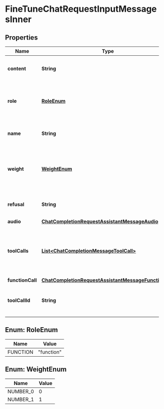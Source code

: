 

# FineTuneChatRequestInputMessagesInner


## Properties

| Name | Type | Description | Notes |
|------------ | ------------- | ------------- | -------------|
|**content** | **String** | The contents of the function message. |  |
|**role** | [**RoleEnum**](#RoleEnum) | The role of the messages author, in this case &#x60;function&#x60;. |  |
|**name** | **String** | The name of the function to call. |  |
|**weight** | [**WeightEnum**](#WeightEnum) | Controls whether the assistant message is trained against (0 or 1) |  [optional] |
|**refusal** | **String** | The refusal message by the assistant. |  [optional] |
|**audio** | [**ChatCompletionRequestAssistantMessageAudio**](ChatCompletionRequestAssistantMessageAudio.md) |  |  [optional] |
|**toolCalls** | [**List&lt;ChatCompletionMessageToolCall&gt;**](ChatCompletionMessageToolCall.md) | The tool calls generated by the model, such as function calls. |  [optional] |
|**functionCall** | [**ChatCompletionRequestAssistantMessageFunctionCall**](ChatCompletionRequestAssistantMessageFunctionCall.md) |  |  [optional] |
|**toolCallId** | **String** | Tool call that this message is responding to. |  |



## Enum: RoleEnum

| Name | Value |
|---- | -----|
| FUNCTION | &quot;function&quot; |



## Enum: WeightEnum

| Name | Value |
|---- | -----|
| NUMBER_0 | 0 |
| NUMBER_1 | 1 |




